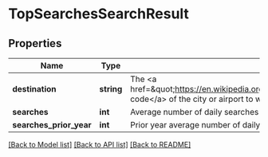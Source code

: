 # TopSearchesSearchResult

## Properties
Name | Type | Description | Notes
------------ | ------------- | ------------- | -------------
**destination** | **string** | The &lt;a href&#x3D;\&quot;https://en.wikipedia.org/wiki/International_Air_Transport_Association_airport_code\&quot;&gt;IATA code&lt;/a&gt; of the city or airport to which the traveler may go, from the provided origin | 
**searches** | **int** | Average number of daily searches for the destination during the search period provided | 
**searches_prior_year** | **int** | Prior year average number of daily searches for the destination during the search period provided | 

[[Back to Model list]](../README.md#documentation-for-models) [[Back to API list]](../README.md#documentation-for-api-endpoints) [[Back to README]](../README.md)


